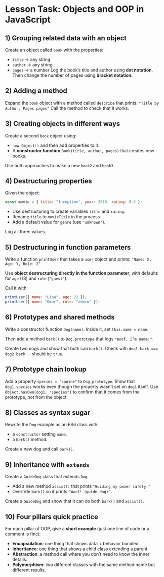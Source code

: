 # Lesson Task: Objects and OOP in JavaScript

## 1) Grouping related data with an object
Create an object called `book` with the properties:
* `title` → any string
* `author` → any string
* `pages` → a number
Log the book’s title and author using **dot notation**.
Then change the number of pages using **bracket notation**.

## 2) Adding a method
Expand the `book` object with a method called `describe` that prints:
`"Title by Author, Pages pages"`
Call the method to check that it works.

## 3) Creating objects in different ways
Create a second `book` object using:
* `new Object()` and then add properties to it.
* A **constructor function** `Book(title, author, pages)` that creates new books.

Use both approaches to make a new `book2` and `book3`.

## 4) Destructuring properties
Given the object:
```js
const movie = { title: "Inception", year: 2010, rating: 8.8 };
```
* Use destructuring to create variables `title` and `rating`.
* Rename `title` to `movieTitle` in the process.
* Add a default value for `genre` (use `"unknown"`).

Log all three values.

## 5) Destructuring in function parameters
Write a function `printUser` that takes a `user` object and prints:
`"Name: X, Age: Y, Role: Z"`

Use **object destructuring directly in the function parameter**, 
with defaults for `age` (18) and `role` (`"guest"`).

Call it with:
```js
printUser({ name: "Lina", age: 22 });
printUser({ name: "Omar", role: "admin" });
```

## 6) Prototypes and shared methods
Write a constructor function `Dog(name)`.
Inside it, set `this.name = name`.

Then add a method `bark()` to `Dog.prototype` that logs `"Woof, I’m name!"`.

Create two dogs and show that both can `bark()`.
Check with `dog1.bark === dog2.bark` — should be `true`.

## 7) Prototype chain lookup
Add a property `species = "canine"` to `Dog.prototype`.
Show that `dog1.species` works even though the property wasn’t set on `dog1` itself.
Use `Object.hasOwn(dog1, "species")` to confirm that it comes from the prototype, not from the object.

## 8) Classes as syntax sugar
Rewrite the `Dog` example as an ES6 class with:
* a `constructor` setting `name`,
* a `bark()` method.

Create a new dog and call `bark()`.

## 9) Inheritance with `extends`
Create a `GuideDog` class that extends `Dog`.
* Add a new method `assist()` that prints `"Guiding my owner safely."`
* Override `bark()` so it prints `"Woof! (guide dog)"`.

Create a `GuideDog` and show that it can do both `bark()` and `assist()`.

## 10) Four pillars quick practice
For each pillar of OOP, give a **short example** (just one line of code or a comment is fine):
* **Encapsulation**: one thing that shows data + behavior bundled.
* **Inheritance**: one thing that shows a child class extending a parent.
* **Abstraction**: a method call where you don’t need to know the inner details.
* **Polymorphism**: two different classes with the same method name but different results.